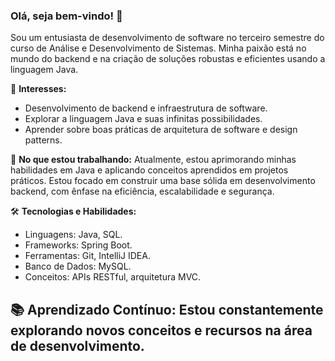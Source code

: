 ### Olá, seja bem-vindo! 👋

Sou um entusiasta de desenvolvimento de software no terceiro semestre do curso de Análise e Desenvolvimento de Sistemas. Minha paixão está no mundo do backend e na criação de soluções robustas e eficientes usando a linguagem Java.

🌟 **Interesses:**
- Desenvolvimento de backend e infraestrutura de software.
- Explorar a linguagem Java e suas infinitas possibilidades.
- Aprender sobre boas práticas de arquitetura de software e design patterns.

🚀 **No que estou trabalhando:**
Atualmente, estou aprimorando minhas habilidades em Java e aplicando conceitos aprendidos em projetos práticos. Estou focado em construir uma base sólida em desenvolvimento backend, com ênfase na eficiência, escalabilidade e segurança.

🛠️ **Tecnologias e Habilidades:**
- Linguagens: Java, SQL.
- Frameworks: Spring Boot.
- Ferramentas: Git, IntelliJ IDEA.
- Banco de Dados: MySQL.
- Conceitos: APIs RESTful, arquitetura MVC.

📚 **Aprendizado Contínuo:**
Estou constantemente explorando novos conceitos e recursos na área de desenvolvimento. 
---
<!--
**miershooptier0/miershooptier0** is a ✨ _special_ ✨ repository because its `README.md` (this file) appears on your GitHub profile.

Here are some ideas to get you started:

- 🔭 I’m currently working on ...
- ☕ I’m currently learning Java language
- 👯 I’m looking to collaborate on ...
- 🤔 I’m looking for help with ...
- 💬 Ask me about ...
- 📫 How to reach me: ...
- 😄 Pronouns: ...
- ⚡ Fun fact: ...
-->
